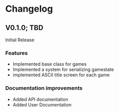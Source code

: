 # Changelog

## V0.1.0; TBD

Initial Release

### Features



- Implemented base class for games
- Implemented a system for serializing gamestate
- implemented ASCII title screen for each game



### Documentation improvements



- Added API documentation
- Added User Documentation